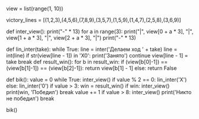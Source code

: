 view = list(range(1, 10))

victory_lines = [(1,2,3),(4,5,6),(7,8,9),(3,5,7),(1,5,9),(1,4,7),(2,5,8),(3,6,9)]



def inter_view():
    print("-" * 13)
    for a in range(3):
        print("|", view[0 + a * 3], "|", view[1 + a * 3], "|", view[2 + a * 3], "|")
    print("-" * 13)


    
def lin_inter(take):
    while True:
        line = inter('Делаем ход ' + take)
        line = int(line)
        if str(view[line - 1]) in 'X0':
            print('Занято')
            continue
        view[line - 1] = take
break
def result_win():
    for b in result_win:
        if (view[b[0]-1]) == (view[b[1]-1]) == (view[b[2]-1]):
           return view[b[1] - 1]
        else:
            return False
                

def bik():
    value = 0
    while True:
        inter_view()
        if value % 2 == 0:
            lin_inter('X')
        else:
            lin_inter('0')
        if value > 3:
            win = result_win()
            if win:
                inter_view()
                print(win, 'Победил')
                break
        value += 1
        if value > 8:
            inter_view()
            print('Никто не победил')
            break
        
bik()

